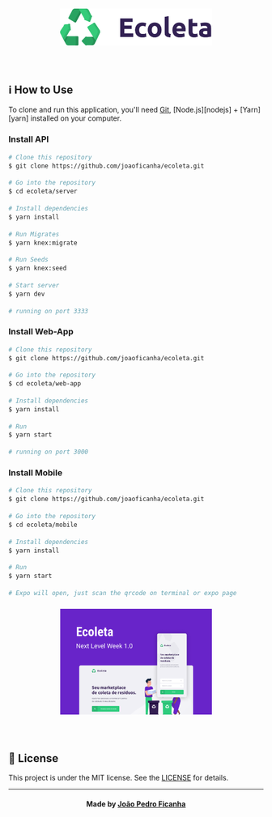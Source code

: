 <h3 align="center">
    <img alt="Logo" title="#logo" width="300px" src=".github/logo.png">
    <br><br>
    <br>
</h3>

## :information_source: How to Use

To clone and run this application, you'll need [Git](https://git-scm.com), [Node.js][nodejs] + [Yarn][yarn] installed on your computer.
    
### Install API

```bash
# Clone this repository
$ git clone https://github.com/joaoficanha/ecoleta.git

# Go into the repository
$ cd ecoleta/server

# Install dependencies
$ yarn install

# Run Migrates
$ yarn knex:migrate

# Run Seeds
$ yarn knex:seed

# Start server
$ yarn dev

# running on port 3333
```

### Install Web-App

```bash
# Clone this repository
$ git clone https://github.com/joaoficanha/ecoleta.git

# Go into the repository
$ cd ecoleta/web-app

# Install dependencies
$ yarn install

# Run
$ yarn start

# running on port 3000
```

### Install Mobile

```bash
# Clone this repository
$ git clone https://github.com/joaoficanha/ecoleta.git

# Go into the repository
$ cd ecoleta/mobile

# Install dependencies
$ yarn install

# Run
$ yarn start

# Expo will open, just scan the qrcode on terminal or expo page

```

<h3 align="center">
    <img alt="Logo" title="#logo" width="300px" src=".github/ecoleta_capa.png">
    <br><br>
    <br>
</h3>

## :memo: License

This project is under the MIT license. See the [LICENSE](LICENSE.md) for details.

---

<h4 align="center">
    Made by <a href="https://www.linkedin.com/in/joão-pedro-ficanha-25a5b0167/" target="_blank">João Pedro Ficanha</a>
</h4>
